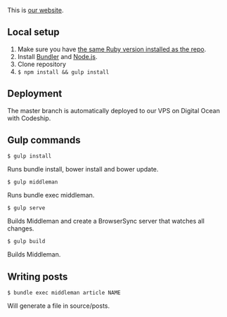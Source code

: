 This is [our website](https://www.kollegorna.se).

## Local setup

1. Make sure you have [the same Ruby version installed as the repo](https://github.com/kollegorna/kollegorna.se/blob/master/.ruby-version).
2. Install [Bundler](https://rubygems.org/gems/bundler) and [Node.js](http://nodejs.org).
3. Clone repository
4. ``$ npm install && gulp install``

## Deployment

The master branch is automatically deployed to our VPS on Digital Ocean with Codeship.

## Gulp commands

	$ gulp install

Runs bundle install, bower install and bower update.

    $ gulp middleman

Runs bundle exec middleman.

	$ gulp serve

Builds Middleman and create a BrowserSync server that watches all changes.

	$ gulp build

Builds Middleman.

## Writing posts

    $ bundle exec middleman article NAME

Will generate a file in source/posts.
